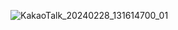 ![KakaoTalk_20240228_131614700_01](https://github.com/isa-zip/isa.zip-frontend/assets/138270924/9780747c-1198-4ca0-a2e2-6d6e6cce996a)

